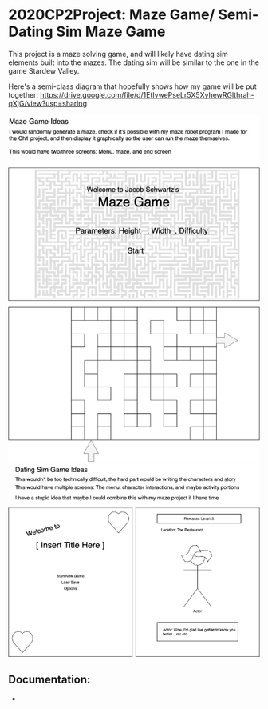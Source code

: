 # 2020CP2Project: Maze Game/ Semi-Dating Sim Maze Game
This project is a maze solving game, and will likely have dating sim elements built into the mazes.
The dating sim will be similar to the one in the game Stardew Valley.

Here's a semi-class diagram that hopefully shows how my game will be put together: https://drive.google.com/file/d/1EtIvwePseLr5X5XyhewRGlthrah-qXjG/view?usp=sharing

![MazeGameGUI](https://github.com/Bamboo72/2020CP2Project/blob/main/images/MazeGameGUI.jpg)
![DatingGameGUI](https://github.com/Bamboo72/2020CP2Project/blob/main/images/DatingSimGUI%20(1).jpg)

## Documentation: 
*
